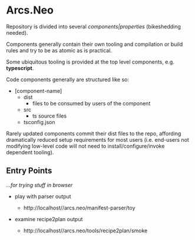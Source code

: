 Arcs.Neo
========

Repository is divided into several _components|properties_ (bikeshedding needed).

Components generally contain their own tooling and compilation or
build rules and try to be as atomic as is practical.

Some ubiquitous tooling is provided at the top level components, e.g.
**typescript**.

Code components generally are structured like so:

- [component-name]
  - dist
    - files to be consumed by users of the component
  - src
    - ts source files
  - tsconfig.json

Rarely updated components commit their dist files to the repo, affording
dramatically reduced setup requirements for most users (i.e. end-users not modifying low-level code will not need to install/configure/invoke dependent tooling).

Entry Points
------------
_...for trying stuff in browser_

- play with parser output
  - http://localhost/<root>/arcs.neo/manifest-parser/toy
  
- examine recipe2plan output
  - http://localhost/<root>/arcs.neo/tools/recipe2plan/smoke

